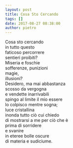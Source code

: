 ```yaml
---
layout: post
title: Cosa Sto Cercando
tags: []
date: 2017-08-27 08:38:00
author: pietro
---
```

Cosa sto cercando<br/>in tutto questo<br/>faticoso percorrere<br/>sentieri proibiti?<br/>Miseria e foschie<br/>sofferenze, punizioni<br/>magie,<br/>illusioni?<br/>Desidero, ma mai abbastanza<br/>scosso da vergogna<br/>e vendette inarrivabili<br/>spingo al limite il mio essere<br/>lo colpisco mentre sogna;<br/>luce cristallina<br/>inonda tutto ciò cui chiedo<br/>di mostrarsi a me per ciò che è<br/>prima di sorridere<br/>e svanire<br/>in eteree bolle oscure<br/>di materia e sudiciume.
